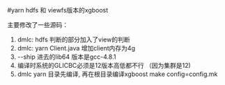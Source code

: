 #yarn hdfs 和 viewfs版本的xgboost

主要修改了一些源码：
1. dmlc: hdfs 判断的部分加入了view的判断
2. dmlc: yarn Client.java 增加client内存为4g
3. --ship 	进去的lib64 版本是gcc-4.8.1
4. 编译时系统的GLICBC必须是12版本高低都不行	（因为集群是12)
5. dmlc yarn 	目录先编译, 再在根目录编译xgboost make config=config.mk

